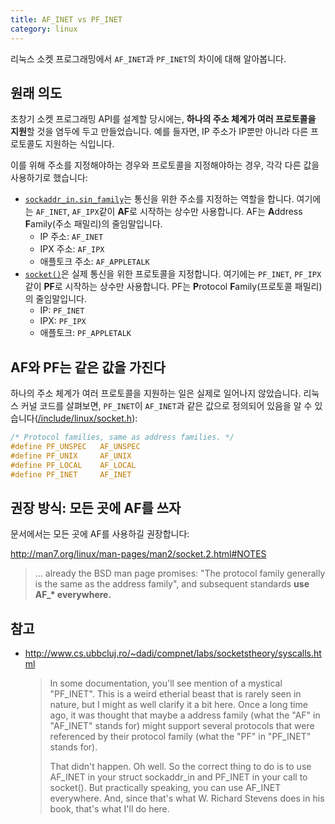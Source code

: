 ```yaml
---
title: AF_INET vs PF_INET
category: linux
---
```


리눅스 소켓 프로그래밍에서 `AF_INET`과 `PF_INET`의 차이에 대해 알아봅니다.

## 원래 의도

초창기 소켓 프로그래밍 API를 설계할 당시에는, **하나의 주소 체계가 여러 프로토콜을 지원**할 것을 염두에 두고 만들었습니다. 예를 들자면, IP 주소가 IP뿐만 아니라 다른 프로토콜도 지원하는 식입니다.

이를 위해 주소를 지정해야하는 경우와 프로토콜을 지정해야하는 경우, 각각 다른 값을 사용하기로 했습니다:

- [`sockaddr_in.sin_family`](http://man7.org/linux/man-pages/man7/ip.7.html)는 통신을 위한 주소를 지정하는 역할을 합니다. 여기에는 `AF_INET`, `AF_IPX`같이 **AF**로 시작하는 상수만 사용합니다. AF는 **A**ddress **F**amily(주소 패밀리)의 줄임말입니다.
    - IP 주소: `AF_INET`
    - IPX 주소: `AF_IPX`
    - 애플토크 주소: `AF_APPLETALK`
- [`socket()`](http://man7.org/linux/man-pages/man2/socket.2.html)은 실제 통신을 위한 프로토콜을 지정합니다. 여기에는 `PF_INET`, `PF_IPX`같이 **PF**로 시작하는 상수만 사용합니다. PF는 **P**rotocol **F**amily(프로토콜 패밀리)의 줄임말입니다.
    - IP: `PF_INET`
    - IPX: `PF_IPX`
    - 애플토크: `PF_APPLETALK`

## AF와 PF는 같은 값을 가진다

하나의 주소 체계가 여러 프로토콜을 지원하는 일은 실제로 일어나지 않았습니다. 리눅스 커널 코드를 살펴보면, `PF_INET`이 `AF_INET`과 같은 값으로 정의되어 있음을 알 수 있습니다([/include/linux/socket.h](https://github.com/torvalds/linux/blob/26bc672134241a080a83b2ab9aa8abede8d30e1c/include/linux/socket.h#L215-L219)):

```c
/* Protocol families, same as address families. */
#define PF_UNSPEC	AF_UNSPEC
#define PF_UNIX		AF_UNIX
#define PF_LOCAL	AF_LOCAL
#define PF_INET		AF_INET
```

## 권장 방식: 모든 곳에 AF를 쓰자

문서에서는 모든 곳에 AF를 사용하길 권장합니다:

<http://man7.org/linux/man-pages/man2/socket.2.html#NOTES>
> ... already the BSD man page promises: "The protocol family generally is the same as the address family", and subsequent standards **use AF_\* everywhere.**

## 참고

- <http://www.cs.ubbcluj.ro/~dadi/compnet/labs/socketstheory/syscalls.html>

    > In some documentation, you'll see mention of a mystical "PF_INET". This is a weird etherial beast that is rarely seen in nature, but I might as well clarify it a bit here. Once a long time ago, it was thought that maybe a address family (what the "AF" in "AF_INET" stands for) might support several protocols that were referenced by their protocol family (what the "PF" in "PF_INET" stands for).
    >
    > That didn't happen. Oh well. So the correct thing to do is to use AF_INET in your struct sockaddr_in and PF_INET in your call to socket(). But practically speaking, you can use AF_INET everywhere. And, since that's what W. Richard Stevens does in his book, that's what I'll do here.
